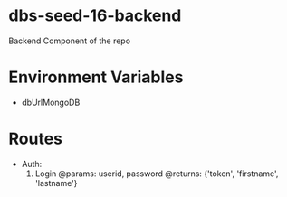 # dbs-seed-16-backend
Backend Component of the repo

# Environment Variables 
- dbUrlMongoDB

# Routes
- Auth: 
  1. Login 
  @params: userid, password
  @returns: {'token', 'firstname', 'lastname'}


